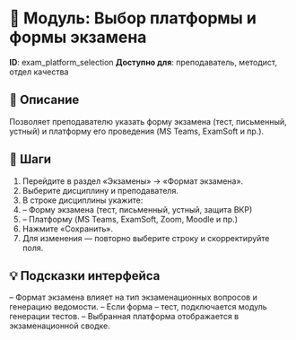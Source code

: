 # 📘 Модуль: Выбор платформы и формы экзамена
**ID**: exam_platform_selection
**Доступно для**: преподаватель, методист, отдел качества

## 📝 Описание
Позволяет преподавателю указать форму экзамена (тест, письменный, устный) и платформу его проведения (MS Teams, ExamSoft и пр.).

## 🩜 Шаги
1. Перейдите в раздел «Экзамены» → «Формат экзамена».
2. Выберите дисциплину и преподавателя.
3. В строке дисциплины укажите:
4.   – Форму экзамена (тест, письменный, устный, защита ВКР)
5.   – Платформу (MS Teams, ExamSoft, Zoom, Moodle и пр.)
6. Нажмите «Сохранить».
7. Для изменения — повторно выберите строку и скорректируйте поля.

## 💡 Подсказки интерфейса
– Формат экзамена влияет на тип экзаменационных вопросов и генерацию ведомости.
– Если форма – тест, подключается модуль генерации тестов.
– Выбранная платформа отображается в экзаменационной сводке.
